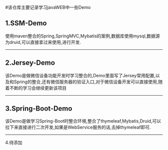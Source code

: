 ﻿#该仓库主要记录学习javaWEB中一些Demo

1.SSM-Demo
----------
使用maven整合的Spring,SpringMVC,Mybatis的案例,数据库使用mysql,数据源为druid,可以直接拿过来使用,进行开发.


----------

2.Jersey-Demo
--------------
该Demo是做微信设备功能开发时学习整合的,Demo里面写了Jersey常用配置,以及和Spring的整合,还有微信服务器的验证入口,对于微信设备开发可以直接使用,随着不断的学习会继续更新该项目


----------

3.Spring-Boot-Demo
--------------
该Demo是做学习Spring-Boot时整合环境,整合了thymeleaf,Mybatis,Druid,可以拉下来直接进行二次开发,如果是WebService服务的话,去掉thymeleaf即可.

----------
4.待添加
